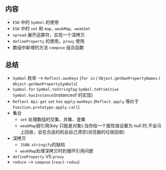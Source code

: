 ## 内容

- `ES6` 中的 `Symbol` 的使用
- `ES6` 中的 `set` 和 `map、weakMap、weakSet`
- `spread` 展开运算符，实现一个深拷贝
- `defineProperty` 的使用，`proxy` 使用
- 数组中新增的方法 `compose` 组合函数

## 总结

- `Symbol` 枚举 --> `Reflect.ownKeys`
  (`for in` / `Object.getOwnPropertyNames` / `Object.getOwnPropertySymbols`)
- `Symbol.for` `Symbol.toStringTag` `Symbol.toPrimitive` `Symbol.hasInstance`(instanceof 的实现)
- `Reflect Api`: `get` `set` `has` `apply` `ownKeys`
  (`Reflect.apply` 等价于 `Function.prototype.apply.call`)
- 集合
  - `set` 处理数组的交集、并集、差集
  - `weakMap`弱引用(key 只能是对象):当你给一个属性值设置为 null 时,不会马上回收，会在合适的机会自己清空(浏览器的垃圾回收)
- 深拷贝
  - `JSON.stringify`的缺陷
  - `weakMap`处理深拷贝时的循环引用问题
- `defineProperty` VS `proxy`
- `reduce` --> `compose` (`react-redux`)
